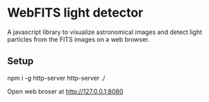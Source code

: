 # WebFITS light detector

A javascript library to visualize astronomical images and detect light particles from the FITS images on a web browser.

## Setup

npm i -g http-server
http-server ./

Open web broser at http://127.0.0.1:8080